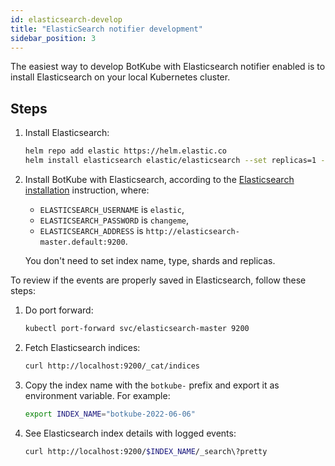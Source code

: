 ```yaml
---
id: elasticsearch-develop
title: "ElasticSearch notifier development"
sidebar_position: 3
---
```


The easiest way to develop BotKube with Elasticsearch notifier enabled is to install Elasticsearch on your local Kubernetes cluster.

## Steps

1. Install Elasticsearch:

    ```bash
    helm repo add elastic https://helm.elastic.co
    helm install elasticsearch elastic/elasticsearch --set replicas=1 --set resources.requests.cpu="100m" --set resources.requests.memory="512M" --wait
    ```

1. Install BotKube with Elasticsearch, according to the [Elasticsearch installation](/docs/installation/elasticsearch) instruction, where:

    - `ELASTICSEARCH_USERNAME` is `elastic`,
    - `ELASTICSEARCH_PASSWORD` is `changeme`,
    - `ELASTICSEARCH_ADDRESS` is `http://elasticsearch-master.default:9200`.

    You don't need to set index name, type, shards and replicas.


To review if the events are properly saved in Elasticsearch, follow these steps:

1. Do port forward:

    ```bash
    kubectl port-forward svc/elasticsearch-master 9200
    ```

1. Fetch Elasticsearch indices:

    ```bash
    curl http://localhost:9200/_cat/indices
    ```


1. Copy the index name with the `botkube-` prefix and export it as environment variable. For example:

    ```bash
    export INDEX_NAME="botkube-2022-06-06"
    ```

1. See Elasticsearch index details with logged events:

    ```bash
    curl http://localhost:9200/$INDEX_NAME/_search\?pretty
    ```
